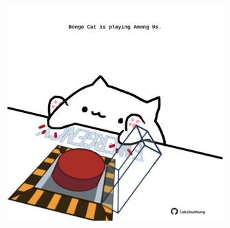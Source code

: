 <!-- built at 03/08/2024, 17:00:37 UTC -->
<p align="center">
  <img width="500" height="500" src="./ReadmeImage.svg">
</p>
